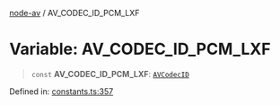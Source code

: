 [node-av](../globals.md) / AV\_CODEC\_ID\_PCM\_LXF

# Variable: AV\_CODEC\_ID\_PCM\_LXF

> `const` **AV\_CODEC\_ID\_PCM\_LXF**: [`AVCodecID`](../type-aliases/AVCodecID.md)

Defined in: [constants.ts:357](https://github.com/seydx/av/blob/f8631fc881b394300b1479f511d55cf1c370a87f/src/constants/constants.ts#L357)
